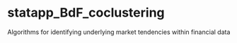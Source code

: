 # statapp_BdF_coclustering
Algorithms for identifying underlying market tendencies within financial data
